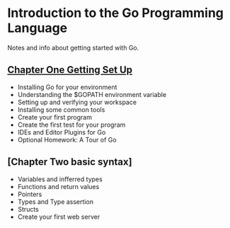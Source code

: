 # Introduction to the Go Programming Language
Notes and info about getting started with Go.


## [Chapter One Getting Set Up](./chapter-one.md)
 - Installing Go for your environment
 - Understanding the $GOPATH environment variable
 - Setting up and verifying your workspace
 - Installing some common tools
 - Create your first program
 - Create the first test for your program
 - IDEs and Editor Plugins for Go
 - Optional Homework: A Tour of Go

## [Chapter Two basic syntax]
- Variables and infferred types
- Functions and return values
- Pointers
- Types and Type assertion
- Structs
- Create your first web server

